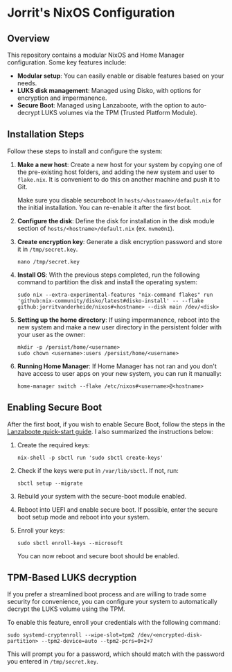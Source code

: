# Jorrit's NixOS Configuration

## Overview

This repository contains a modular NixOS and Home Manager configuration. Some key features include:

- **Modular setup**: You can easily enable or disable features based on your needs.
- **LUKS disk management**: Managed using Disko, with options for encryption and impermanence.
- **Secure Boot**: Managed using Lanzaboote, with the option to auto-decrypt LUKS volumes via the TPM (Trusted Platform Module).

## Installation Steps

Follow these steps to install and configure the system:

1. **Make a new host**: Create a new host for your system by copying one of the pre-existing host folders, and adding the new system and user to `flake.nix`. It is convenient to do this on another machine and push it to Git.

   Make sure you disable secureboot In `hosts/<hostname>/default.nix` for the initial installation. You can re-enable it after the first boot.

2. **Configure the disk**: Define the disk for installation in the disk module section of `hosts/<hostname>/default.nix` (ex. `nvme0n1`).

3. **Create encryption key**: Generate a disk encryption password and store it in `/tmp/secret.key`.

   ```shell
   nano /tmp/secret.key
   ```

4. **Install OS**: With the previous steps completed, run the following command to partition the disk and install the operating system:

   ```shell
   sudo nix --extra-experimental-features "nix-command flakes" run 'github:nix-community/disko/latest#disko-install' -- --flake github:jorritvanderheide/nixos#<hostname> --disk main /dev/<disk>
   ```

5. **Setting up the home directory**: If using impermanence, reboot into the new system and make a new user directory in the persistent folder with your user as the owner:

   ```shell
   mkdir -p /persist/home/<username>
   sudo chown <username>:users /persist/home/<username>
   ```

6. **Running Home Manager**: If Home Manager has not ran and you don't have access to user apps on your new system, you can run it manually:

   ```shell
   home-manager switch --flake /etc/nixos#<username>@<hostname>
   ```

## Enabling Secure Boot

After the first boot, if you wish to enable Secure Boot, follow the steps in the [Lanzaboote quick-start guide](https://github.com/nix-community/lanzaboote/blob/master/docs/QUICK_START.md). I also summarized the instructions below:

1. Create the required keys:

   ```shell
   nix-shell -p sbctl run 'sudo sbctl create-keys'
   ```

2. Check if the keys were put in `/var/lib/sbctl`. If not, run:

   ```shell
   sbctl setup --migrate
   ```

3. Rebuild your system with the secure-boot module enabled.

4. Reboot into UEFI and enable secure boot. If possible, enter the secure boot setup mode and reboot into your system.

5. Enroll your keys:

   ```shell
   sudo sbctl enroll-keys --microsoft
   ```

   You can now reboot and secure boot should be enabled.

## TPM-Based LUKS decryption

If you prefer a streamlined boot process and are willing to trade some security for convenience, you can configure your system to automatically decrypt the LUKS volume using the TPM.

To enable this feature, enroll your credentials with the following command:

```shell
sudo systemd-cryptenroll --wipe-slot=tpm2 /dev/<encrypted-disk-partition> --tpm2-device=auto --tpm2-pcrs=0+2+7
```

This will prompt you for a password, which should match with the password you entered in `/tmp/secret.key`.

